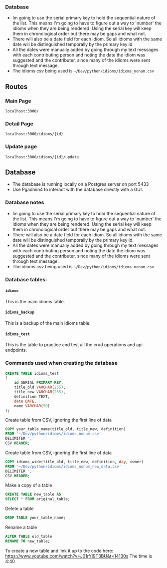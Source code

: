 ### Database

- Im going to use the serial primary key to hold the sequential nature of the list. This means I'm going to have to figure out a way to 'number' the idioms when they are being rendered. Using the serial key will keep them in chronological order but there may be gaps and what not.
- There will also be a date field for each idiom. So all idioms with the same date will be distinguished temporally by the primary key id.
- All the dates were manually added by going through my text messages with each contributing person and noting the date the idiom was suggested and the contributer, since many of the idioms were sent through text message.
- The idioms csv being used is `~/Dev/python/idioms/idioms_nonum.csv`

## Routes

### Main Page

```
localhost:3000/
```

### Detail Page

```
localhost:3000/idioms/{id}
```

### Update page

```
localhost:3000/idioms/{id}/update
```

## Database

- The database is running locally on a Postgres server on port 5433
- Use Pgadmin4 to interact with the database directly with a GUI.

### Database notes

- Im going to use the serial primary key to hold the sequential nature of the list. This means I'm going to have to figure out a way to 'number' the idioms when they are being rendered. Using the serial key will keep them in chronological order but there may be gaps and what not.
- There will also be a date field for each idiom. So all idioms with the same date will be distinguished temporally by the primary key id.
- All the dates were manually added by going through my text messages with each contributing person and noting the date the idiom was suggested and the contributer, since many of the idioms were sent through text message.
- The idioms csv being used is `~/Dev/python/idioms/idioms_nonum.csv`

### Database tables:

#### `idioms`

This is the main idioms table.

#### `idioms_backup`

This is a backup of the main idioms table.

#### `idioms_test`

This is the table to practice and test all the crud operations and api endpoints.

### Commands used when creating the database

```sql
CREATE TABLE idioms_test
(
    id SERIAL PRIMARY KEY,
    title_old VARCHAR(255),
    title_new VARCHAR(255),
    definition TEXT,
    date DATE,
    name VARCHAR(50)
);
```

Create table from CSV, ignoring the first line of data

```sql
COPY your_table_name(title_old, title_new, definition)
FROM '~/Dev/python/idioms/idioms_nonum.csv'
DELIMITER ','
CSV HEADER;
```

Create table from CSV, ignoring the first line of data

```sql
COPY idioms_wide(title_old, title_new, definition, day, owner)
FROM '~/Dev/python/idioms/idioms_nonum_new_data.csv'
DELIMITER ','
CSV HEADER;
```

Make a copy of a table

```sql
CREATE TABLE new_table AS
SELECT * FROM original_table;
```

Delete a table

```sql
DROP TABLE your_table_name;
```

Rename a table

```sql
ALTER TABLE old_table
RENAME TO new_table;
```

To create a new table and link it up to the code here: https://www.youtube.com/watch?v=J01rYl9T3BU&t=14130s
The time is 4:40
